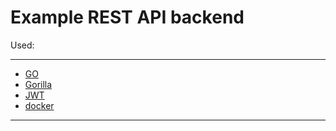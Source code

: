 # Example REST API backend
Used:
<html>
 <head>
  <meta http-equiv="Content-Type" content="text/html; charset=utf-8">
 </head>
 <body>
   <hr>
   <ul>
     <li><a href="https://golang.org/">GO</a></li>
     <li><a href="http://www.gorillatoolkit.org/">Gorilla</a></li>
     <li><a href="https://jwt.io/">JWT</a></li>
     <li><a href="https://www.docker.com/">docker</a></li>
   </ul>
   <hr>
 </body>
</html>
